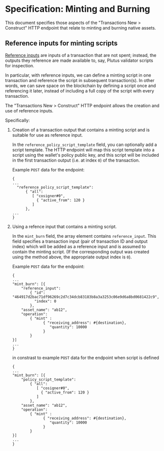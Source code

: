 # Specification: Minting and Burning

This document specifies those aspects of the "Transactions New > Construct" HTTP endpoint that relate to minting and burning native assets.

## Reference inputs for minting scripts

[Reference inputs][ref] are inputs of a transaction that are not spent; instead, the outputs they reference are made available to, say, Plutus validator scripts for inspection.

  [ref]: https://cips.cardano.org/cips/cip31/#referenceinputs

In particular, with reference inputs, we can define a minting script in one transaction and reference the script in subsequent transaction(s). In other words, we can save space on the blockchain by defining a script once and referencing it later, instead of including a full copy of the script with every transaction.

The "Transactions New > Construct" HTTP endpoint allows the creation and use of reference inputs.

Specifically:

1. Creation of a transaction output that contains a minting script and is suitable for use as reference input.

    In the `reference_policy_script_template` field, you can optionally add a script template. The HTTP endpoint will map this script template into a script using the wallet's policy public key, and this script will be included in the first transaction output (i.e. at index `0`) of the transaction.

    Example `POST` data for the endpoint:

    ```
    {
    ...
      "reference_policy_script_template":
          { "all":
             [ "cosigner#0",
               { "active_from": 120 }
             ]
          },
    ...
    }
    ```

2. Using a refence input that contains a minting script.

    In the `mint_burn` field, the array element contains `reference_input`. This field specifies a transaction input (pair of transaction ID and output index) which will be added as a reference input and is assumed to contain the minting script. (If the corresponding output was created using the method above, the appropriate output index is `0`).

    Example `POST` data for the endpoint:

    ```
    {
    ...
    "mint_burn": [{
        "reference_input":
            { "id": "464917d2bac71df96269c2d7c34dcb83183b8a3a3253c06e9d6a8bd0681422c9",
              "index": 0
            },
        "asset_name": "ab12",
        "operation":
            { "mint" :
                  { "receiving_address": #{destination},
                     "quantity": 10000
                  }
            }
    }]
    ...
    }
    ```

    in constrast to example `POST` data for the endpoint when script is defined

    ```
    {
    ...
    "mint_burn": [{
        "policy_script_template":
            { "all":
               [ "cosigner#0",
                 { "active_from": 120 }
               ]
            },
        "asset_name": "ab12",
        "operation":
            { "mint" :
                  { "receiving_address": #{destination},
                     "quantity": 10000
                  }
            }
    }]
    ...
    }
    ```
